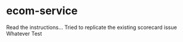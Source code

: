 # ecom-service

Read the instructions...
Tried to replicate the existing scorecard issue
Whatever
Test
